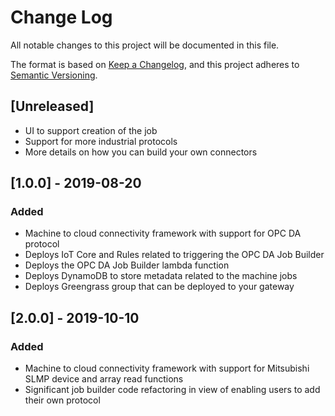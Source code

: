 # Change Log
 All notable changes to this project will be documented in this file.
 
 The format is based on [Keep a Changelog](https://keepachangelog.com/en/1.0.0/),
 and this project adheres to [Semantic Versioning](https://semver.org/spec/v2.0.0.html).

## [Unreleased]
- UI to support creation of the job
- Support for more industrial protocols
- More details on how you can build your own connectors

## [1.0.0] - 2019-08-20
### Added
- Machine to cloud connectivity framework with support for OPC DA protocol
- Deploys IoT Core and Rules related to triggering the OPC DA Job Builder
- Deploys the OPC DA Job Builder lambda function
- Deploys DynamoDB to store metadata related to the machine jobs
- Deploys Greengrass group that can be deployed to your gateway

## [2.0.0] - 2019-10-10
### Added
- Machine to cloud connectivity framework with support for Mitsubishi SLMP device and array read functions
- Significant job builder code refactoring in view of enabling users to add their own protocol
